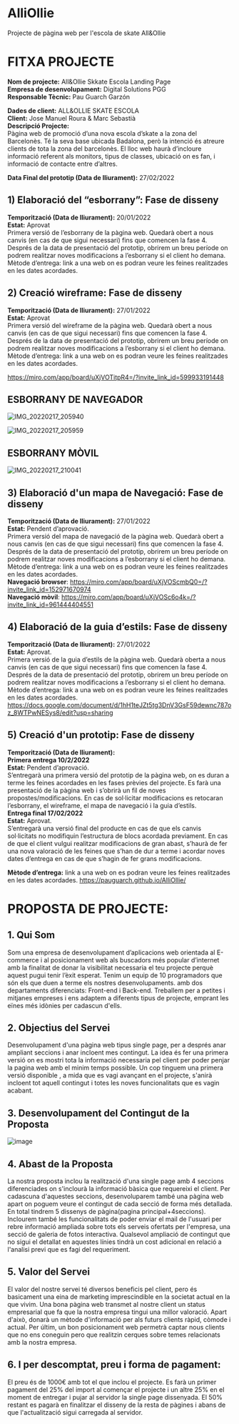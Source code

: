 # AlliOllie
Projecte de pàgina web per l'escola de skate All&amp;Ollie


# FITXA PROJECTE

**Nom de projecte:** All&Ollie Skkate Escola Landing Page  
**Empresa de desenvolupament:**  Digital Solutions PGG   
**Responsable Tècnic:** Pau Guarch Garzón    


**Dades de client:** ALL&OLLIE SKATE ESCOLA  
**Client:** Jose Manuel Roura & Marc Sebastià  
**Descripció Projecte:**   
Pàgina web de promoció d’una nova escola d’skate a la zona del Barcelonès. Té la seva base ubicada Badalona, però la intenció és atreure clients de tota la zona del barcelonès. El lloc web haurà d’incloure informació referent als monitors, tipus de classes, ubicació on es fan, i informació de contacte entre d’altres.

**Data Final del prototip (Data de lliurament):** 27/02/2022

## 1) Elaboració del “esborrany”: Fase de disseny
**Temporització (Data de lliurament):** 20/01/2022  
**Estat:** Aprovat  
Primera versió de l’esborrany de la pàgina web. Quedarà obert a nous canvis (en cas de que sigui necessari) fins que comencen la fase 4. Després de la data de presentació del prototip, obrirem un breu període on podrem realitzar noves modificacions a l’esborrany si el client ho demana.
Mètode d’entrega: link a una web on es podran veure les feines realitzades en les dates acordades.


## 2) Creació wireframe: Fase de disseny
**Temporització (Data de lliurament):** 27/01/2022  
**Estat:** Aprovat  
Primera versió del wireframe de la pàgina web. Quedarà obert a nous canvis (en cas de que sigui necessari) fins que comencen la fase 4. Després de la data de presentació del prototip, obrirem un breu període on podrem realitzar noves modificacions a l’esborrany si el client ho demana.
Mètode d’entrega: link a una web on es podran veure les feines realitzades en les dates acordades.  
  
  https://miro.com/app/board/uXjVOTitpR4=/?invite_link_id=599933191448
## ESBORRANY DE NAVEGADOR
![IMG_20220217_205940](https://user-images.githubusercontent.com/77450987/154564398-b4fb5d95-569e-49d9-8861-a400c611e5ac.jpg)

![IMG_20220217_205959](https://user-images.githubusercontent.com/77450987/154564565-e90fc6da-4d97-4134-8167-9e2eee545b14.jpg)

## ESBORRANY MÒVIL

![IMG_20220217_210041](https://user-images.githubusercontent.com/77450987/154564955-5de4a070-ee76-4ec2-a120-0a7b850ac077.jpg)

## 3) Elaboració d'un mapa de Navegació: Fase de disseny
**Temporització (Data de lliurament):** 27/01/2022  
**Estat:** Pendent d’aprovació.  
Primera versió del mapa de navegació de la pàgina web. Quedarà obert a nous canvis (en cas de que sigui necessari) fins que comencen la fase 4. Després de la data de presentació del prototip, obrirem un breu període on podrem realitzar noves modificacions a l’esborrany si el client ho demana.
Mètode d’entrega: link a una web on es podran veure les feines realitzades en les dates acordades.  
**Navegació browser**: https://miro.com/app/board/uXjVOScmbQ0=/?invite_link_id=152971670974  
**Navegació mòvil**: https://miro.com/app/board/uXjVOSc6o4k=/?invite_link_id=961444404551

## 4) Elaboració de la guia d’estils: Fase de disseny
**Temporització (Data de lliurament):** 27/01/2022  
**Estat:** Aprovat.  
Primera versió de la guia d’estils de la pàgina web. Quedarà oberta a nous canvis (en cas de que sigui necessari) fins que comencen la fase 4. Després de la data de presentació del prototip, obrirem un breu període on podrem realitzar noves modificacions a l’esborrany si el client ho demana.
Mètode d’entrega: link a una web on es podran veure les feines realitzades en les dates acordades.
https://docs.google.com/document/d/1hH1teJZt5tg3DnV3GsF59dewnc787oz_8WTPwNESys8/edit?usp=sharing
## 5) Creació d'un prototip: Fase de disseny
**Temporització (Data de lliurament):**   
**Primera entrega 10/2/2022**    
**Estat:** Pendent d’aprovació.  
S’entregarà una primera versió del prototip de la pàgina web, on es duran a terme les feines acordades en les fases prèvies del projecte. Es farà una presentació de la pàgina web i s’obrirà un fil de noves propostes/modificacions. En cas de sol·licitar modificacions es retocaran l’esborrany, el wireframe, el mapa de navegació i la guia d’estils.  
**Entrega final 17/02/2022**  
**Estat:** Aprovat.  
S’entregarà una versió final del producte en cas de que els canvis sol·licitats no modifiquin l’estructura de blocs acordada previament.
En cas de que el client vulgui realitzar modificacions de gran abast, s’haurà de fer una nova valoració de les feines que s’han de dur a terme i acordar noves dates d’entrega en cas de que s’hagin de fer grans modificacions.   

**Mètode d’entrega:** link a una web on es podran veure les feines realitzades en les dates acordades.
https://pauguarch.github.io/AlliOllie/



# PROPOSTA DE PROJECTE:

## 1. Qui Som
Som una empresa de desenvolupament d’aplicacions web orientada al E-commerce i al posicionament web als buscadors més popular d’internet amb la finalitat de donar la visibilitat necessaria el teu projecte perquè aquest pugui tenir l’èxit esperat.
Tenim un equip de 10 programadors que són els que duen a terme els nostres desenvolupaments. amb dos departaments diferenciats: Front-end i Back-end.
Treballem per a petites i mitjanes empreses i ens adaptem a diferents tipus de projecte, emprant les eïnes més idònies per cadascun d'ells.

## 2. Objectius del Servei
Desenvolupament d'una pàgina web tipus single page, per a després anar ampliant seccions i anar incloent mes contingut. La idea és fer una primera versió on es mostri tota la informació necessaria pel client per poder penjar la pagina web amb el minim temps possible. Un cop tinguem una primera versió disponible , a mida que es vagi avançant en el projecte, s'anirà incloent tot aquell contingut i totes les noves funcionalitats que es vagin acabant.

## 3. Desenvolupament del Contingut de la Proposta
![image](https://user-images.githubusercontent.com/77450987/154568198-c8148081-0ec9-437d-8853-eda893fb263c.png)


## 4. Abast de la Proposta
La nostra proposta inclou la realització d'una single page amb 4 seccions diferenciades on s'inclourà la informació bàsica que requereixi el client. Per cadascuna d'aquestes seccions, desenvoluparem també una pàgina web apart on poguem veure el contingut de cada secció de forma més detallada. En total tindrem 5 dissenys de pàgina(pagina principal+4seccions). Inclourem també les funcionalitats de poder enviar el mail de l'usuari per rebre informació ampliada sobre tots els serveis ofertats per l'empresa, una secció de galeria de fotos interactiva. 
Qualsevol ampliació de contingut que no sigui el detallat en aquestes línies tindrà un cost adicional en relació a l'analisi previ que es fagi del requeriment.

## 5. Valor del Servei
El valor del nostre servei té diversos beneficis pel client, pero és basicament una eina de marketing imprescindible en la societat actual en la que vivim. Una bona pàgina web transmet al nostre client un status empresarial que fa que la nostra empresa tingui una millor valoració. Apart d'això, donarà un mètode d'informació per als futurs clients ràpid, còmode i actual. Per últim, un bon posicionament web permetrà captar nous clients que no ens coneguin pero que realitzin cerques sobre temes relacionats amb la nostra empresa. 

## 6. I per descomptat, preu i forma de pagament:
El preu és de 1000€ amb tot el que inclou el projecte. Es farà un primer pagament del 25% del import al començar el projecte i un altre 25% en el moment de entregar i pujar al servidor la single page dissenyada. El 50% restant es pagarà en finalitzar el disseny de la resta de pàgines i abans de que l'actualització sigui carregada al servidor. 
